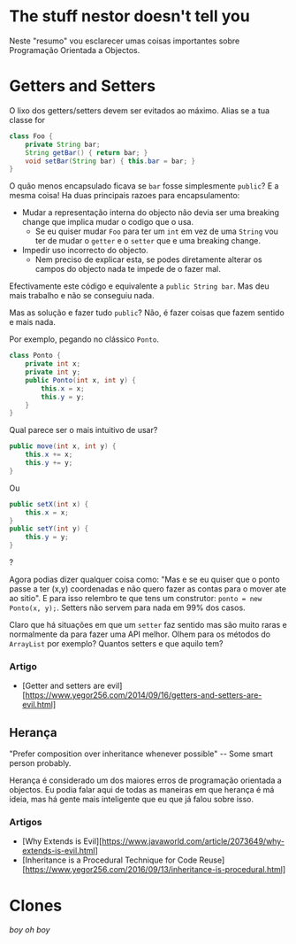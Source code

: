 # The stuff nestor doesn't tell you

Neste "resumo" vou esclarecer umas coisas importantes sobre Programação
Orientada a Objectos.


# Getters and Setters

O lixo dos getters/setters devem ser evitados ao máximo. Alias se a tua classe
for
```java
class Foo {
    private String bar;
    String getBar() { return bar; }
    void setBar(String bar) { this.bar = bar; }
}
```
O quão menos encapsulado ficava se `bar` fosse simplesmente `public`? E a mesma
coisa! Ha duas principais razoes para encapsulamento:

- Mudar a representação interna do objecto não devia ser uma breaking change que
    implica mudar o codigo que o usa.
    - Se eu quiser mudar `Foo` para ter um `int` em vez de uma `String` vou ter
    de mudar o `getter` e o `setter` que e uma breaking change.
- Impedir uso incorrecto do objecto.
    - Nem preciso de explicar esta, se podes diretamente alterar os campos do
        objecto nada te impede de o fazer mal.

Efectivamente este código e equivalente a `public String bar`. Mas deu mais
trabalho e não se conseguiu nada.

Mas as solução e fazer tudo `public`? Não, é fazer coisas que fazem sentido e
mais nada.

Por exemplo, pegando no clássico `Ponto`.

```java
class Ponto {
    private int x;
    private int y;
    public Ponto(int x, int y) {
        this.x = x;
        this.y = y;
    }
}
```

Qual parece ser o mais intuitivo de usar?
```java
public move(int x, int y) {
    this.x += x;
    this.y += y;
}
```
Ou

```java
public setX(int x) {
    this.x = x;
}
public setY(int y) {
    this.y = y;
}
```
?

Agora podias dizer qualquer coisa como: "Mas e se eu quiser que o ponto passe a
ter (x,y) coordenadas e não quero fazer as contas para o mover ate ao sitio". E
para isso relembro te que tens um construtor: `ponto = new Ponto(x, y);`.
Setters não servem para nada em 99% dos casos.

Claro que há situações em que um `setter` faz sentido mas são muito raras e
normalmente da para fazer uma API melhor. Olhem para os métodos do `ArrayList` por
exemplo? Quantos setters e que aquilo tem?


### Artigo

- [Getter and setters are evil][https://www.yegor256.com/2014/09/16/getters-and-setters-are-evil.html]


## Herança

"Prefer composition over inheritance whenever possible"
    -- Some smart person probably.

Herança é considerado um dos maiores erros de programação orientada a objectos.
Eu podia falar aqui de todas as maneiras em que herança é má ideia, mas há gente
mais inteligente que eu que já falou sobre isso.

### Artigos
- [Why Extends is Evil][https://www.javaworld.com/article/2073649/why-extends-is-evil.html]
- [Inheritance is a Procedural Technique for Code Reuse][https://www.yegor256.com/2016/09/13/inheritance-is-procedural.html]

# Clones

_boy oh boy_
